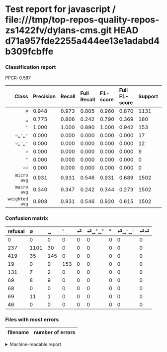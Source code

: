 # Test report for javascript / file:///tmp/top-repos-quality-repos-zs1422fv/dylans-cms.git HEAD d71a957fde2255a444ee13e1adabd4b309fcbffe

### Classification report

PPCR: 0.587

| Class | Precision | Recall | Full Recall | F1-score | Full F1-score | Support | Full Support | PPCR |
|------:|:----------|:-------|:------------|:---------|:---------|:--------|:-------------|:-----|
| `∅` | 0.948| 0.973| 0.805| 0.960| 0.870| 1131| 1368| 0.827 |
| `␣` | 0.775| 0.806| 0.242| 0.790| 0.369| 180| 599| 0.301 |
| `'` | 1.000| 1.000| 0.890| 1.000| 0.942| 153| 172| 0.890 |
| `⏎␣⁺␣⁺` | 0.000| 0.000| 0.000| 0.000| 0.000| 17| 86| 0.198 |
| `⏎␣⁻␣⁻` | 0.000| 0.000| 0.000| 0.000| 0.000| 12| 81| 0.148 |
| `⏎` | 0.000| 0.000| 0.000| 0.000| 0.000| 9| 140| 0.064 |
| `"` | 0.000| 0.000| 0.000| 0.000| 0.000| 0| 68| 0.000 |
| `⏎⏎` | 0.000| 0.000| 0.000| 0.000| 0.000| 0| 46| 0.000 |
| `micro avg` | 0.931| 0.931| 0.546| 0.931| 0.689| 1502| 2560| 0.587 |
| `macro avg` | 0.340| 0.347| 0.242| 0.344| 0.273| 1502| 2560| 0.587 |
| `weighted avg` | 0.908| 0.931| 0.546| 0.920| 0.615| 1502| 2560| 0.587 |

### Confusion matrix

|refusal|  ∅| ␣| '| ⏎| ⏎␣⁺␣⁺| "| ⏎␣⁻␣⁻| ⏎⏎| 
|:---|:---|:---|:---|:---|:---|:---|:---|:---|
|0 |0 |0 |0 |0 |0 |0 |0 |0 |
|237 |1101 |30 |0 |0 |0 |0 |0 |0 |
|419 |35 |145 |0 |0 |0 |0 |0 |0 |
|19 |0 |0 |153 |0 |0 |0 |0 |0 |
|131 |7 |2 |0 |0 |0 |0 |0 |0 |
|69 |8 |9 |0 |0 |0 |0 |0 |0 |
|68 |0 |0 |0 |0 |0 |0 |0 |0 |
|69 |11 |1 |0 |0 |0 |0 |0 |0 |
|46 |0 |0 |0 |0 |0 |0 |0 |0 |

### Files with most errors

| filename | number of errors|
|:----:|:-----|

<details>
    <summary>Machine-readable report</summary>
```json
{
  "cl_report": {"\"": {"f1-score": 0.0, "precision": 0.0, "recall": 0.0, "support": 0}, "\u0027": {"f1-score": 1.0, "precision": 1.0, "recall": 1.0, "support": 153}, "macro avg": {"f1-score": 0.3438130918528254, "precision": 0.34036317155558826, "recall": 0.34737879457707044, "support": 1502}, "micro avg": {"f1-score": 0.9314247669773634, "precision": 0.9314247669773635, "recall": 0.9314247669773635, "support": 1502}, "weighted avg": {"f1-score": 0.9196734124091792, "precision": 0.9082553655943164, "recall": 0.9314247669773635, "support": 1502}, "\u2205": {"f1-score": 0.96031399912778, "precision": 0.9475043029259896, "recall": 0.9734748010610079, "support": 1131}, "\u23ce": {"f1-score": 0.0, "precision": 0.0, "recall": 0.0, "support": 9}, "\u23ce\u23ce": {"f1-score": 0.0, "precision": 0.0, "recall": 0.0, "support": 0}, "\u23ce\u2423\u207a\u2423\u207a": {"f1-score": 0.0, "precision": 0.0, "recall": 0.0, "support": 17}, "\u23ce\u2423\u207b\u2423\u207b": {"f1-score": 0.0, "precision": 0.0, "recall": 0.0, "support": 12}, "\u2423": {"f1-score": 0.7901907356948229, "precision": 0.7754010695187166, "recall": 0.8055555555555556, "support": 180}},
  "cl_report_full": {"\"": {"f1-score": 0.0, "precision": 0.0, "recall": 0.0, "support": 68}, "\u0027": {"f1-score": 0.9415384615384615, "precision": 1.0, "recall": 0.8895348837209303, "support": 172}, "macro avg": {"f1-score": 0.27260636697078783, "precision": 0.34036317155558826, "recall": 0.24205369524823434, "support": 2560}, "micro avg": {"f1-score": 0.688823239783358, "precision": 0.9314247669773635, "recall": 0.546484375, "support": 2560}, "weighted avg": {"f1-score": 0.6146860721716191, "precision": 0.7549418465017441, "recall": 0.546484375, "support": 2560}, "\u2205": {"f1-score": 0.8703557312252963, "precision": 0.9475043029259896, "recall": 0.8048245614035088, "support": 1368}, "\u23ce": {"f1-score": 0.0, "precision": 0.0, "recall": 0.0, "support": 140}, "\u23ce\u23ce": {"f1-score": 0.0, "precision": 0.0, "recall": 0.0, "support": 46}, "\u23ce\u2423\u207a\u2423\u207a": {"f1-score": 0.0, "precision": 0.0, "recall": 0.0, "support": 86}, "\u23ce\u2423\u207b\u2423\u207b": {"f1-score": 0.0, "precision": 0.0, "recall": 0.0, "support": 81}, "\u2423": {"f1-score": 0.36895674300254455, "precision": 0.7754010695187166, "recall": 0.24207011686143573, "support": 599}},
  "ppcr": 0.58671875
}
```
</details>
